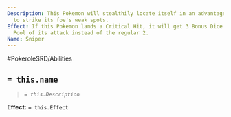 ```yaml
---
Description: This Pokemon will stealthily locate itself in an advantageous position
  to strike its foe's weak spots.
Effect: If this Pokemon lands a Critical Hit, it will get 3 Bonus Dice to the Damage
  Pool of its attack instead of the regular 2.
Name: Sniper
---
```


#PokeroleSRD/Abilities

## `= this.name`

> *`= this.Description`*

**Effect:** `= this.Effect`
